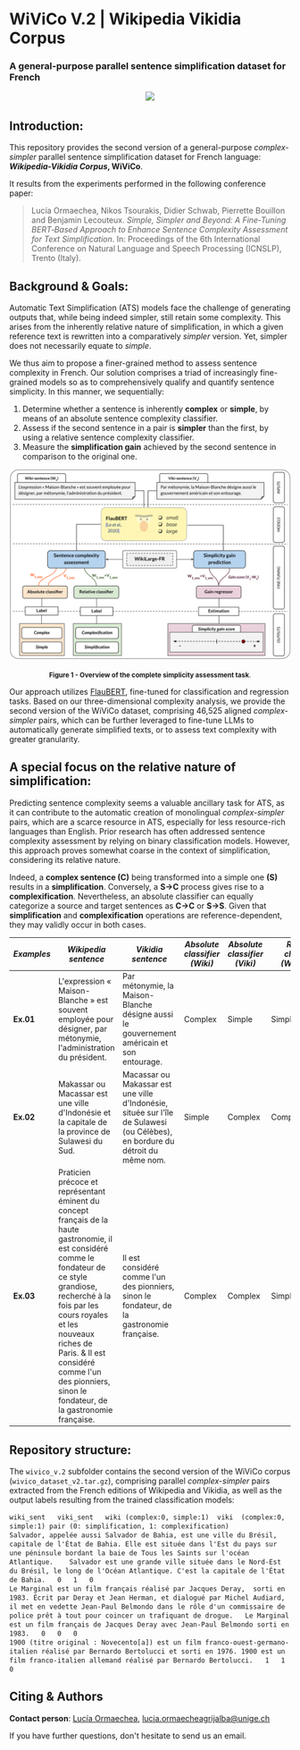 # WiViCo V.2 | Wikipedia Vikidia Corpus
### A general-purpose parallel sentence simplification dataset for French

<p align="center">
    <a href="https://github.com/lormaechea/wivico/raw/main/wivico_v.2/wivico_dataset_v2.tar.gz">
        <img src="https://img.shields.io/badge/WIVICO--V2--DATASET-DOWNLOAD-DOWNLOAD?style=for-the-badge&logo=github">
    </a>
</p>

## Introduction: 

This repository provides the second version of a general-purpose *complex-simpler* parallel sentence simplification dataset for French language: __*Wikipedia-Vikidia Corpus*, WiViCo__. 

It results from the experiments performed in the following conference paper:

> Lucía Ormaechea, Nikos Tsourakis, Didier Schwab, Pierrette Bouillon and Benjamin Lecouteux. *Simple, Simpler and Beyond: A Fine‑Tuning BERT‑Based Approach to Enhance Sentence Complexity Assessment for Text Simplification*. In: Proceedings of the 6th International Conference on Natural Language and Speech Processing (ICNSLP), Trento (Italy). 

## Background \& Goals:

Automatic Text Simplification (ATS) models face the challenge of generating outputs that, while being indeed simpler, still retain some complexity. This arises from the inherently relative nature of simplification, in which a given reference text is rewritten into a comparatively *simpler* version. Yet, simpler does not necessarily equate to *simple*.

We thus aim to propose a finer-grained method to assess sentence complexity in French. Our solution comprises a triad of increasingly fine-grained models so as to comprehensively qualify and quantify sentence simplicity. In this manner, we sequentially:
1. Determine whether a sentence is inherently __complex__ or __simple__, by means of an absolute sentence complexity classifier.
2. Assess if the second sentence in a pair is __simpler__ than the first, by using a relative sentence complexity classifier.
3. Measure the __simplification gain__ achieved by the second sentence in comparison to the original one.

<img src="./img/simplicity_approach.png" alt="simplicity approach"/>
<p align="center">
    <small><b>Figure 1 - Overview of the complete simplicity assessment task</b>.</small>
</p>

Our approach utilizes [FlauBERT](https://github.com/getalp/Flaubert), fine-tuned for classification and regression tasks. Based on our three-dimensional complexity analysis, we provide the second version of the WiViCo dataset, comprising 46,525 aligned *complex-simpler* pairs, which can be further leveraged to fine-tune LLMs to automatically generate simplified texts, or to assess text complexity with greater granularity.

## A special focus on the relative nature of simplification:

Predicting sentence complexity seems a valuable ancillary task for ATS, as it can contribute to the automatic creation of monolingual *complex-simpler* pairs, which are a scarce resource in ATS, especially for less resource-rich languages than English. Prior research has often addressed sentence complexity assessment by relying on binary classification models. However, this approach proves somewhat coarse in the context of simplification, considering its relative nature. 

Indeed, a __complex sentence (C)__ being transformed into a simple one __(S)__ results in a __simplification__. Conversely, a __S→C__ process gives rise to a __complexification__. Nevertheless, an absolute classifier can equally categorize a source and target sentences as __C→C__ or __S→S__. Given that __simplification__ and __complexification__ operations are reference-dependent, they may validly occur in both cases.

| *Examples* | *Wikipedia sentence* | *Vikidia sentence* | *Absolute classifier (Wiki)*|*Absolute classifier (Viki)* |*Relative classifier (Wiki-Viki)* |
| ---- | ---- | --- | ---- | ---- | ---- |
| __Ex.01__ | L'expression « Maison-Blanche » est souvent employée pour désigner, par métonymie, l'administration du président.  | Par métonymie, la Maison-Blanche désigne aussi le gouvernement américain et son entourage. | Complex | Simple | Simplification |
| __Ex.02__ | Makassar ou Macassar est une ville d'Indonésie et la capitale de la province de Sulawesi du Sud. | Macassar ou Makassar est une ville d'Indonésie, située sur l'île de Sulawesi (ou Célèbes), en bordure du détroit du même nom. | Simple | Complex | Complexification |
| __Ex.03__ |Praticien précoce et représentant éminent du concept français de la haute gastronomie, il est considéré comme le fondateur de ce style grandiose, recherché à la fois par les cours royales et les nouveaux riches de Paris. & Il est considéré comme l'un des pionniers, sinon le fondateur, de la gastronomie française. | Il est considéré comme l'un des pionniers, sinon le fondateur, de la gastronomie française. | Complex | Complex | Simplification |

## Repository structure:

The ```wivico_v.2``` subfolder contains the second version of the WiViCo corpus (```wivico_dataset_v2.tar.gz```), comprising parallel *complex-simpler* pairs extracted from the French editions of Wikipedia and Vikidia, as well as the output labels resulting from the trained classification models: 

```
wiki_sent	viki_sent	wiki (complex:0, simple:1)	viki  (complex:0, simple:1)	pair (0: simplification, 1: complexification)
Salvador, appelée aussi Salvador de Bahia, est une ville du Brésil, capitale de l'État de Bahia. Elle est située dans l'Est du pays sur une péninsule bordant la baie de Tous les Saints sur l'océan Atlantique.	Salvador est une grande ville située dans le Nord-Est du Brésil, le long de l'Océan Atlantique. C'est la capitale de l'État de Bahia.	0	1	0
Le Marginal est un film français réalisé par Jacques Deray,  sorti en 1983. Écrit par Deray et Jean Herman, et dialogué par Michel Audiard, il met en vedette Jean-Paul Belmondo dans le rôle d'un commissaire de police prêt à tout pour coincer un trafiquant de drogue.	 Le Marginal est un film français de Jacques Deray avec Jean-Paul Belmondo sorti en 1983.	0	0	0
1900 (titre original : Novecento[a]) est un film franco-ouest-germano-italien réalisé par Bernardo Bertolucci et sorti en 1976.	1900 est un film franco-italien allemand réalisé par Bernardo Bertolucci.	1	1	0
```

## Citing & Authors

<!-- If you find this repository helpful, feel free to cite our publication [Simple, Simpler and Beyond: A Fine-Tuning BERT-Based Approach to Enhance Sentence Complexity Assessment for Text Simplification](https://to_appear):

```bibtex 
@inproceedings{ormaechea-2023-simple-simpler-beyond,
    title = {Simple, Simpler and Beyond: A Fine-Tuning BERT-Based Approach to Enhance Sentence Complexity Assessment for Text Simplification},
    author = {Lucía Ormaechea, Nikos Tsourakis, Didier Schwab, Pierrette Bouillon and Benjamin Lecouteux},
    booktitle = {Proceedings of the 6th International Conference on Natural Language and Speech Processing (ICNSLP)},
    month = {12},
    year = {2023},
    location = {Trento, Italy},
    publisher = {ACL},
    url = {To appear},
}
``` -->

__Contact person__: [Lucía Ormaechea](https://luciaormaechea.com/), [lucia.ormaecheagrijalba@unige.ch](mailto:lucia.ormaecheagrijalba@unige.ch)

If you have further questions, don't hesitate to send us an email.
